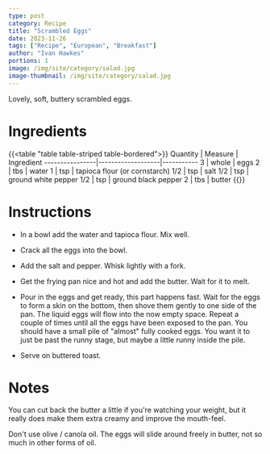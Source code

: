 ```yaml
---
type: post
category: Recipe
title: "Scrambled Eggs"
date: 2023-11-26
tags: ["Recipe", "European", "Breakfast"]
author: "Ivan Hawkes"
portions: 1
image: /img/site/category/salad.jpg
image-thumbnail: /img/site/category/salad.jpg
---
```


Lovely, soft, buttery scrambled eggs.
<!--more-->

# Ingredients

{{<table "table table-striped table-bordered">}}
Quantity        | Measure           | Ingredient
----------------|-------------------|-----------
3               | whole             | eggs
2               | tbs               | water
1               | tsp               | tapioca flour (or cornstarch)
1/2             | tsp               | salt
1/2             | tsp               | ground white pepper
1/2             | tsp               | ground black pepper
2               | tbs               | butter
{{</table>}}

# Instructions

* In a bowl add the water and tapioca flour. Mix well.

* Crack all the eggs into the bowl.

* Add the salt and pepper. Whisk lightly with a fork.

* Get the frying pan nice and hot and add the butter. Wait for it to melt.

* Pour in the eggs and get ready, this part happens fast. Wait for the eggs to form a skin on the bottom, then shove them gently to one side of the pan. The liquid eggs will flow into the now empty space. Repeat a couple of times until all the eggs have been exposed to the pan. You should have a small pile of "almost" fully cooked eggs. You want it to just be past the runny stage, but maybe a little runny inside the pile.

* Serve on buttered toast.

# Notes

You can cut back the butter a little if you're watching your weight, but it really does make them extra creamy and improve the mouth-feel.

Don't use olive / canola oil. The eggs will slide around freely in butter, not so much in other forms of oil.
